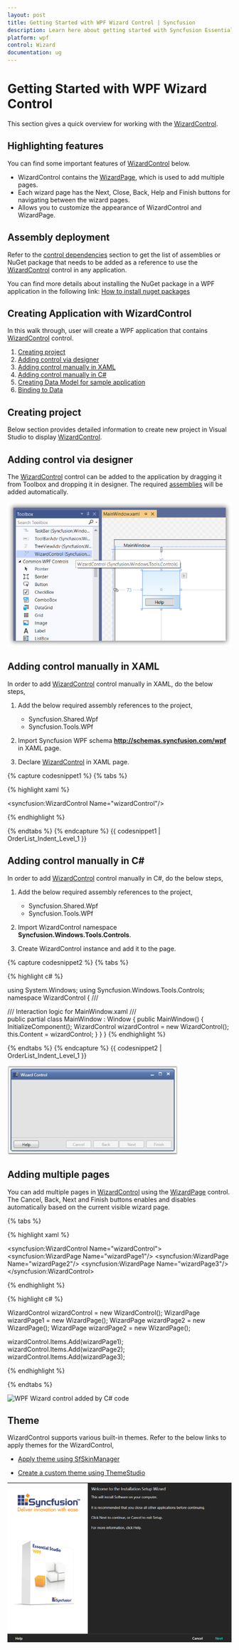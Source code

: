 ```yaml
---
layout: post
title: Getting Started with WPF Wizard Control | Syncfusion
description: Learn here about getting started with Syncfusion Essential Studio WPF Wizard control, its elements and more.
platform: wpf
control: Wizard
documentation: ug
---
```


# Getting Started with WPF Wizard Control

This section gives a quick overview for working with the [WizardControl](https://help.syncfusion.com/cr/wpf/Syncfusion.Windows.Tools.Controls.WizardControl.html).

## Highlighting features

You can find some important features of [WizardControl](https://help.syncfusion.com/cr/wpf/Syncfusion.Windows.Tools.Controls.WizardControl.html) below.

* WizardControl contains the [WizardPage](https://help.syncfusion.com/cr/wpf/Syncfusion.Windows.Tools.Controls.WizardPage.html), which is used to add multiple pages.
* Each wizard page has the Next, Close, Back, Help and Finish buttons for navigating between the wizard pages.
* Allows you to customize the appearance of WizardControl and WizardPage.

## Assembly deployment
Refer to the [control dependencies](https://help.syncfusion.com/wpf/control-dependencies#wizard) section to get the list of assemblies or NuGet package that needs to be added as a reference to use the [WizardControl](https://help.syncfusion.com/cr/wpf/Syncfusion.Windows.Tools.Controls.WizardControl.html) control in any application.

You can find more details about installing the NuGet package in a WPF application in the following link:
[How to install nuget packages](https://help.syncfusion.com/wpf/visual-studio-integration/nuget-packages#installing-nuget-packages)

## Creating Application with WizardControl
In this walk through, user will create a WPF application that contains [WizardControl](https://help.syncfusion.com/cr/wpf/Syncfusion.Windows.Tools.Controls.WizardControl.html) control.
1. [Creating project](#Creating-the-project)
2. [Adding control via designer](#Adding-control-via-designer)
3. [Adding control manually in XAML](#Adding-control-manually-in-XAML)
4. [Adding control manually in C#](#Adding-control-manually-in-C#)
5. [Creating Data Model for sample application](#Creating-Data-Model-for-sample-application)
6. [Binding to Data ](#Creating-Data-Model-for-sample-application)

## Creating project 
Below section provides detailed information to create new project in Visual Studio to display [WizardControl](https://help.syncfusion.com/cr/wpf/Syncfusion.Windows.Tools.Controls.WizardControl.html).

## Adding control via designer
The [WizardControl](https://help.syncfusion.com/cr/wpf/Syncfusion.Windows.Tools.Controls.WizardControl.html) control can be added to the application by dragging it from Toolbox and dropping it in designer. The required [assemblies](https://help.syncfusion.com/wpf/control-dependencies#wizard) will be added automatically.

![WPF Wizard Control adding via designe](getting-started_images/wpf-wizard-control-adding-via-designer.png)

## Adding control manually in XAML
In order to add [WizardControl](https://help.syncfusion.com/cr/wpf/Syncfusion.Windows.Tools.Controls.WizardControl.html) control manually in XAML, do the below steps,

1. Add the below required assembly references to the project,

   * Syncfusion.Shared.Wpf
   * Syncfusion.Tools.WPf

2. Import Syncfusion WPF schema **http://schemas.syncfusion.com/wpf** in XAML page.

3. Declare [WizardControl](https://help.syncfusion.com/cr/wpf/Syncfusion.Windows.Tools.Controls.WizardControl.html) in XAML page.

{% capture codesnippet1 %}
{% tabs %}

{% highlight xaml %}

<Window
        xmlns="http://schemas.microsoft.com/winfx/2006/xaml/presentation"
        xmlns:x="http://schemas.microsoft.com/winfx/2006/xaml"
        xmlns:d="http://schemas.microsoft.com/expression/blend/2008"
        xmlns:mc="http://schemas.openxmlformats.org/markup-compatibility/2006"
        xmlns:local="clr-namespace:GettingStartedComboBox"
        xmlns:syncfusion="http://schemas.syncfusion.com/wpf" x:Class="GettingStartedComboBox.MainWindow"
        mc:Ignorable="d"
        Title="MainWindow" Height="450" Width="800">
    <Grid>
        <syncfusion:WizardControl Name="wizardControl"/>
    </Grid>
</Window>

{% endhighlight %}

{% endtabs %}
{% endcapture %}
{{ codesnippet1 | OrderList_Indent_Level_1 }}

## Adding control manually in C#
In order to add [WizardControl](https://help.syncfusion.com/cr/wpf/Syncfusion.Windows.Tools.Controls.WizardControl.html) control manually in C#, do the below steps,

1. Add the below required assembly references to the project,

   * Syncfusion.Shared.Wpf
   * Syncfusion.Tools.WPf

2. Import WizardControl namespace **Syncfusion.Windows.Tools.Controls**.

3. Create WizardControl instance and add it to the page.

{% capture codesnippet2 %}
{% tabs %}

{% highlight c# %}

using System.Windows;
using Syncfusion.Windows.Tools.Controls;
namespace WizardControl
{
    /// <summary>
    /// Interaction logic for MainWindow.xaml
    /// </summary>
    public partial class MainWindow : Window
    {
        public MainWindow()
        {
            InitializeComponent();
            WizardControl wizardControl = new WizardControl();
            this.Content = wizardControl;
        }
    }
}
{% endhighlight %}

{% endtabs %}
{% endcapture %}
{{ codesnippet2 | OrderList_Indent_Level_1 }}

![Getting started of WPF Wizard Control](getting-started_images/wpf-wizard-control-getting-started.jpeg)

## Adding multiple pages

You can add multiple pages in [WizardControl](https://help.syncfusion.com/cr/wpf/Syncfusion.Windows.Tools.Controls.WizardControl.html) using the [WizardPage](https://help.syncfusion.com/cr/wpf/Syncfusion.Windows.Tools.Controls.WizardPage.html) control. The Cancel, Back, Next and Finish buttons enables and disables automatically based on the current visible wizard page.

{% tabs %}

{% highlight xaml %}

<syncfusion:WizardControl Name="wizardControl">
    <syncfusion:WizardPage Name="wizardPage1"/>
    <syncfusion:WizardPage Name="wizardPage2"/>
    <syncfusion:WizardPage Name="wizardPage3"/>
</syncfusion:WizardControl>

{% endhighlight %}

{% highlight c# %}

WizardControl wizardControl = new WizardControl();
WizardPage wizardPage1 = new WizardPage();
WizardPage wizardPage2 = new WizardPage();
WizardPage wizardPage2 = new WizardPage();

wizardControl.Items.Add(wizardPage1);     
wizardControl.Items.Add(wizardPage2);
wizardControl.Items.Add(wizardPage3);

{% endhighlight %}

{% endtabs %}

![WPF Wizard control added by C# code](getting-started_images/wpf-wizard-control-adding-control-using-c#.png)

## Theme

WizardControl supports various built-in themes. Refer to the below links to apply themes for the WizardControl,

  * [Apply theme using SfSkinManager](https://help.syncfusion.com/wpf/themes/skin-manager)
	
  * [Create a custom theme using ThemeStudio](https://help.syncfusion.com/wpf/themes/theme-studio#creating-custom-theme)

   ![Setting theme to WPF WizardControl](getting-started_images/wpf-wizard-control-theme-setting.png)